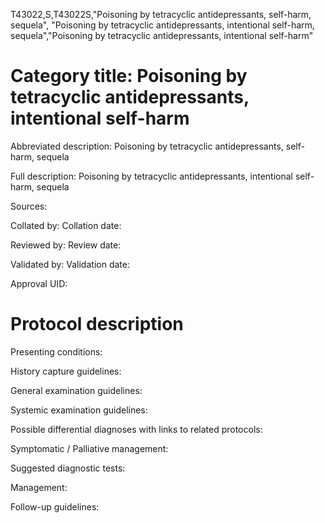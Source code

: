 T43022,S,T43022S,"Poisoning by tetracyclic antidepressants, self-harm, sequela", "Poisoning by tetracyclic antidepressants, intentional self-harm, sequela","Poisoning by tetracyclic antidepressants, intentional self-harm"
# Category title: Poisoning by tetracyclic antidepressants, intentional self-harm

Abbreviated description: Poisoning by tetracyclic antidepressants, self-harm, sequela

Full description: Poisoning by tetracyclic antidepressants, intentional self-harm, sequela

Sources:

Collated by:
Collation date:

Reviewed by:
Review date:

Validated by:
Validation date:

Approval UID:

# Protocol description

Presenting conditions:

History capture guidelines:

General examination guidelines:

Systemic examination guidelines:

Possible differential diagnoses with links to related protocols:

Symptomatic / Palliative management:

Suggested diagnostic tests:

Management:

Follow-up guidelines:
